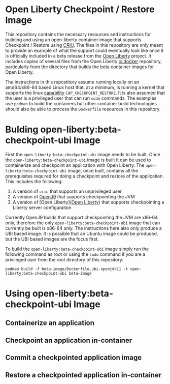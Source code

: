 # Open Liberty Checkpoint / Restore Image
This repository contains the necessary resources and instructions for building and using an open-liberty container image that supports Checkpoint / Restore using [CRIU](https://criu.org).  The files in this repository are only meant to provide an example of what the support could eventually look like once it is officially included in a beta release from the [Open Liberty](https://github.com/OpenLiberty/open-liberty) project.  It includes copies of several files from the Open Liberty [ci.docker](https://github.com/OpenLiberty/ci.docker) repository, particularly from the directory that builds the beta container images for Open Liberty.

The instructions in this repostitory assume running locally on an amd64/x86-64 based Linux host that, at a minimum, is running a kernel that supports the linux [capability](https://man7.org/linux/man-pages/man7/capabilities.7.html) `CAP_CHECKPOINT_RESTORE`. It is also assumed that the user is a privileged user that can run `sudo` commands. The examples use `podman` to build the containers but other container build technologies should also be able to process the `Dockerfile` resources in this repository.

# Bulding open-liberty:beta-checkpoint-ubi Image
First the `open-liberty:beta-checkpoint-ubi` image needs to be built.  Once the `open-liberty:beta-checkpoint-ubi` image is built it can be used to containerize and checkpoint an application with Open Liberty.  The `open-liberty:beta-checkpoint-ubi` image, once built, contains all the prerequisites required for doing a checkpoint and restore of the application.  This includes the following:
1. A version of `criu` that supports an unprivileged user
2. A version of [OpenJ9](https://github.com/eclipse-openj9/openj9) that supports checkpointing the JVM
3. A version of [Open Liberty]([Open Liberty](https://github.com/OpenLiberty/open-liberty)) that supports checkpointing a Liberty server configuraiton

Currently OpenJ9 builds that support checkpointing the JVM are x86-64 only, therefore the only `open-liberty:beta-checkpoint-ubi` image that can currently be built is x86-64 only.  The instructions here also only produce a UBI based image.  It is possible that an Ubuntu image could be produced, but the UBI based images are the focus first.

To build the `open-liberty:beta-checkpoint-ubi` image simply run the following command as root or using the `sudo` command if you are a privileged user from the root directory of this repository:

```
podman build -f beta-image/Dockerfile.ubi.openjdk11 -t open-liberty:beta-checkpoint-ubi beta-image
```

# Using open-liberty:beta-checkpoint-ubi Image

## Containerize an application
## Checkpoint an application in-container
## Commit a checkpointed application image
## Restore a checkpointed application in-container 
